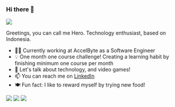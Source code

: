### Hi there 👋
![](https://visitor-badge.glitch.me/badge?page_id=heroahmadi.heroahmadi)

Greetings, you can call me Hero. Technology enthusiast, based on Indonesia.

- :man_technologist: Currently working at AccelByte as a Software Engineer
- :bulb: One month one course challenge! Creating a learning habit by finishing minimum one course per month
- 💬 Let's talk about technology, and video games!
- 📫 You can reach me on [LinkedIn](https://www.linkedin.com/in/heroakbarahmadi/)
- :plate_with_cutlery: Fun fact: I like to reward myself by trying new food!


![](https://github-readme-stats.vercel.app/api?username=heroahmadi&hide_border=false&include_all_commits=true&count_private=false&show_icons=true)
![](https://github-readme-streak-stats.herokuapp.com/?user=heroahmadi&hide_border=false&show_icons=true)
![](https://github-readme-stats.vercel.app/api/top-langs/?username=heroahmadi&hide_border=false&include_all_commits=true&count_private=false&layout=compact)

